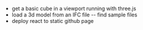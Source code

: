 - get a basic cube in a viewport running with three.js
- load a 3d model from an IFC file -- find sample files
- deploy react to static github page